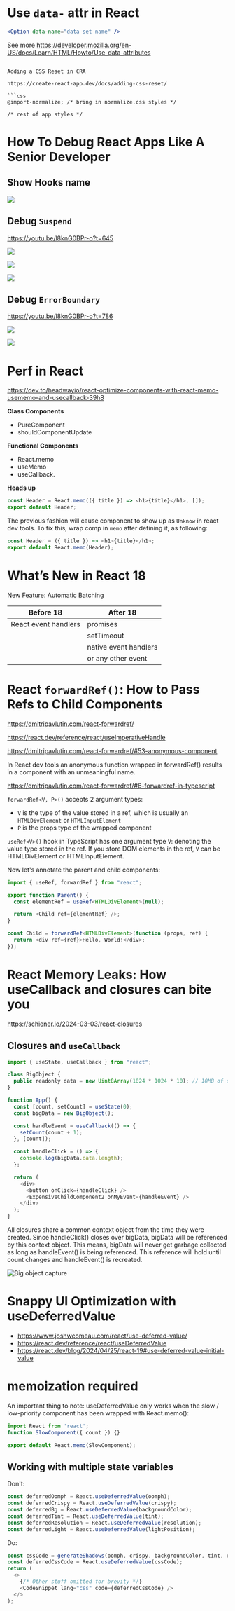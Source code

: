 # Use `data-` attr in React

```jsx
<Option data-name="data set name" />
```

See more https://developer.mozilla.org/en-US/docs/Learn/HTML/Howto/Use_data_attributes
```

Adding a CSS Reset in CRA

https://create-react-app.dev/docs/adding-css-reset/

```css
@import-normalize; /* bring in normalize.css styles */

/* rest of app styles */
```

#  How To Debug React Apps Like A Senior Developer

## Show Hooks name
![](./assets/show-hooks-name.jpeg)

## Debug `Suspend`

https://youtu.be/l8knG0BPr-o?t=645

![](./assets/wrap-with-suspend.jpeg)

![](./assets/toggle-on-suspend.jpeg)

![](./assets/suspend-status.jpeg)

## Debug `ErrorBoundary`

https://youtu.be/l8knG0BPr-o?t=786

![](./assets/error-boundary.jpeg)

![](./assets/error-boundary-on.jpeg)

# Perf in React

https://dev.to/headwayio/react-optimize-components-with-react-memo-usememo-and-usecallback-39h8

**Class Components**

- PureComponent
- shouldComponentUpdate

**Functional Components**

- React.memo
- useMemo
- useCallback.

**Heads up**

```js
const Header = React.memo(({ title }) => <h1>{title}</h1>, []);
export default Header;
```

The previous fashion will cause component to show up as `Unknow` in react dev tools. To fix this, wrap comp in `memo` after defining it, as following:

```js
const Header = ({ title }) => <h1>{title}</h1>;
export default React.memo(Header);
```

# What’s New in React 18

New Feature: Automatic Batching

| Before 18            | After 18              |
| -------------------- | --------------------- |
| React event handlers | promises              |
|                      | setTimeout            |
|                      | native event handlers |
|                      | or any other event    |

# React `forwardRef()`: How to Pass Refs to Child Components

https://dmitripavlutin.com/react-forwardref/

https://react.dev/reference/react/useImperativeHandle

https://dmitripavlutin.com/react-forwardref/#53-anonymous-component

In React dev tools an anonymous function wrapped in forwardRef() results in a component with an unmeaningful name.

https://dmitripavlutin.com/react-forwardref/#6-forwardref-in-typescript

`forwardRef<V, P>()` accepts 2 argument types:

- `V` is the type of the value stored in a ref, which is usually an `HTMLDivElement` or `HTMLInputElement`
- `P` is the props type of the wrapped component

`useRef<V>()` hook in TypeScript has one argument type `V`: denoting the value type stored in the ref. If you store DOM elements in the ref, `V` can be HTMLDivElement or HTMLInputElement.

Now let's annotate the parent and child components:

```ts
import { useRef, forwardRef } from "react";

export function Parent() {
  const elementRef = useRef<HTMLDivElement>(null);

  return <Child ref={elementRef} />;
}

const Child = forwardRef<HTMLDivElement>(function (props, ref) {
  return <div ref={ref}>Hello, World!</div>;
});
```

# React Memory Leaks: How useCallback and closures can bite you

https://schiener.io/2024-03-03/react-closures

## Closures and `useCallback`

```js
import { useState, useCallback } from "react";

class BigObject {
  public readonly data = new Uint8Array(1024 * 1024 * 10); // 10MB of data
}

function App() {
  const [count, setCount] = useState(0);
  const bigData = new BigObject();

  const handleEvent = useCallback(() => {
    setCount(count + 1);
  }, [count]);

  const handleClick = () => {
    console.log(bigData.data.length);
  };

  return (
    <div>
      <button onClick={handleClick} />
      <ExpensiveChildComponent2 onMyEvent={handleEvent} />
    </div>
  );
}
```

All closures share a common context object from the time they were created. Since handleClick() closes over bigData, bigData will be referenced by this context object. This means, bigData will never get garbage collected as long as handleEvent() is being referenced. This reference will hold until count changes and handleEvent() is recreated.

![Big object capture](https://schiener.io/assets/img/react-closures-bigObjectCapture.png)

# Snappy UI Optimization with useDeferredValue

- https://www.joshwcomeau.com/react/use-deferred-value/
- https://react.dev/reference/react/useDeferredValue
- https://react.dev/blog/2024/04/25/react-19#use-deferred-value-initial-value

# memoization required

An important thing to note: useDeferredValue only works when the slow / low-priority component has been wrapped with React.memo():

```js
import React from 'react';
function SlowComponent({ count }) {}

export default React.memo(SlowComponent);
```

## Working with multiple state variables

Don't:

```js
const deferredOomph = React.useDeferredValue(oomph);
const deferredCrispy = React.useDeferredValue(crispy);
const deferredBg = React.useDeferredValue(backgroundColor);
const deferredTint = React.useDeferredValue(tint);
const deferredResolution = React.useDeferredValue(resolution);
const deferredLight = React.useDeferredValue(lightPosition);
```

Do:

```js
const cssCode = generateShadows(oomph, crispy, backgroundColor, tint, resolution, lightPosition);
const deferredCssCode = React.useDeferredValue(cssCode);
return (
  <>
    {/* Other stuff omitted for brevity */}
    <CodeSnippet lang="css" code={deferredCssCode} />
  </>
);
```